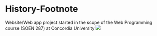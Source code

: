 # History-Footnote
Website/Web app project started in the scope of the Web Programming course (SOEN 287) at Concordia University
![](history_footnote_demo1.gif)

